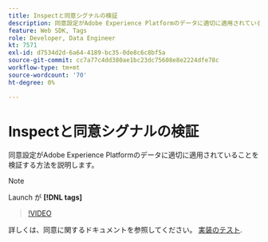 ```yaml
---
title: Inspectと同意シグナルの検証
description: 同意設定がAdobe Experience Platformのデータに適切に適用されていることを検証する方法を説明します。
feature: Web SDK, Tags
role: Developer, Data Engineer
kt: 7571
exl-id: d7534d2d-6a64-4189-bc35-0de8c6c8bf5a
source-git-commit: cc7a77c4dd380ae1bc23dc75608e8e2224dfe78c
workflow-type: tm+mt
source-wordcount: '70'
ht-degree: 0%

---
```


# Inspectと同意シグナルの検証

同意設定がAdobe Experience Platformのデータに適切に適用されていることを検証する方法を説明します。


>[!NOTE]
>
> Launch が **[!DNL tags]**

>[!VIDEO](https://video.tv.adobe.com/v/332696/?quality=12&learn=on)

詳しくは、同意に関するドキュメントを参照してください。 [実装のテスト](https://experienceleague.adobe.com/docs/experience-platform/landing/governance-privacy-security/consent/adobe/overview.html?lang=en#test-implementation).
